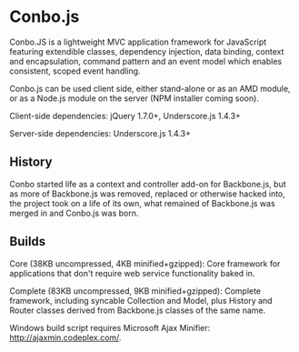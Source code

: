 Conbo.js
========

Conbo.JS is a lightweight MVC application framework for JavaScript featuring extendible classes, dependency injection, data binding, context and encapsulation, command pattern and an event model which enables consistent, scoped event handling.

Conbo.js can be used client side, either stand-alone or as an AMD module, or as a Node.js module on the server (NPM installer coming soon).

Client-side dependencies: jQuery 1.7.0+, Underscore.js 1.4.3+

Server-side dependencies: Underscore.js 1.4.3+

History
-------

Conbo started life as a context and controller add-on for Backbone.js, but as more of Backbone.js was removed, replaced or otherwise hacked into, the project took on a life of its own, what remained of Backbone.js was merged in and Conbo.js was born. 

Builds
------

Core (38KB uncompressed, 4KB minified+gzipped): Core framework for applications that don't require web service functionality baked in.

Complete (83KB uncompressed, 9KB minified+gzipped): Complete framework, including syncable Collection and Model, plus History and Router classes derived from Backbone.js classes of the same name.

Windows build script requires Microsoft Ajax Minifier: http://ajaxmin.codeplex.com/.
